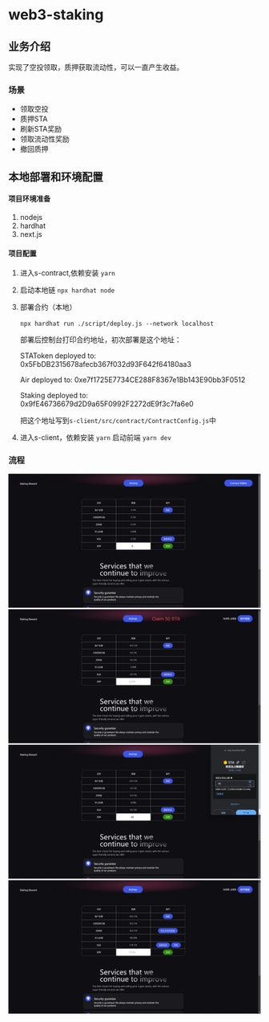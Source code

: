 # web3-staking

## 业务介绍

实现了空投领取，质押获取流动性，可以一直产生收益。


### 场景

- 领取空投
- 质押STA
- 刷新STA奖励
- 领取流动性奖励
- 撤回质押

## 本地部署和环境配置

#### 项目环境准备
1. nodejs
2. hardhat
3. next.js

#### 项目配置
1. 进入s-contract,依赖安装 `yarn`
2. 启动本地链 `npx hardhat node`
3. 部署合约（本地）
    
    `npx hardhat run ./script/deploy.js --network localhost`
    
    部署后控制台打印合约地址，初次部署是这个地址：

    STAToken deployed to:  0x5FbDB2315678afecb367f032d93F642f64180aa3

    Air deployed to:  0xe7f1725E7734CE288F8367e1Bb143E90bb3F0512

    Staking deployed to:  0x9fE46736679d2D9a65F0992F2272dE9f3c7fa6e0
    
    把这个地址写到`s-client/src/contract/ContractConfig.js`中

4. 进入s-client，依赖安装 `yarn` 启动前端
    `yarn dev`
    
### 流程

![1](./screenshot/1.jpg)
![2](./screenshot/2.jpg)
![3](./screenshot/3.jpg)
![4](./screenshot/4.jpg)
